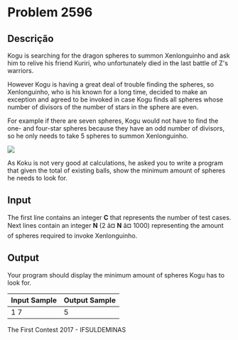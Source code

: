# Problem 2596

Descrição
----------

Kogu is searching for the dragon spheres to summon Xenlonguinho and ask him to relive his friend Kuriri, who unfortunately died in the last battle of Z's warriors.

However Kogu is having a great deal of trouble finding the spheres, so Xenlonguinho, who is his known for a long time, decided to make an exception and agreed to be invoked in case Kogu finds all spheres whose number of divisors of the number of stars in the sphere are even.

For example if there are seven spheres, Kogu would not have to find the one- and four-star spheres because they have an odd number of divisors, so he only needs to take 5 spheres to summon Xenlonguinho.

![](https://resources.beecrowd.com/gallery/images/problems/UOJ_2596.png)

As Koku is not very good at calculations, he asked you to write a program that given the total of existing balls, show the minimum amount of spheres he needs to look for.

Input
-----

The first line contains an integer **C** that represents the number of test cases. Next lines contain an integer **N** (2 â¤ **N** â¤ 1000) representing the amount of spheres required to invoke Xenlonguinho.

Output
------

Your program should display the minimum amount of spheres Kogu has to look for.


| Input Sample | Output Sample |
| --- | --- |
| 1 7 | 5 |

The First Contest 2017 - IFSULDEMINAS

